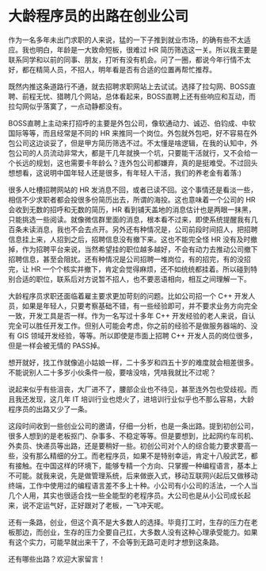 # 大龄程序员的出路在创业公司

作为一名多年未出门求职的人来说，猛的一下子推到就业市场，的确有些不太适应。我也明白，年龄是一大致命短板，很难过 HR 简历筛选这一关。所以我主要是联系同学和以前的同事、朋友，打听有没有机会。问了一圈，都说今年行情不太好，都在精简人员，不招人，明年看是否有合适的位置再帮忙推荐。

既然内推这条道路行不通，就去招聘求职网站上去试试。选择了拉勾网、BOSS直聘、前程无忧、猎聘几个网站，总体看起来，BOSS直聘上还有些响应和互动，而拉勾网似乎落寞了，一点动静都没有。

BOSS直聘上主动来打招呼的主要是外包公司，像软通动力、诚迈、伯钧成、中软国际等等，而且经常是不同的 HR 来推同一个岗位。外包就外包吧，好不容易在外包公司这边谈妥了，但是甲方简历筛选不过。不太懂是啥逻辑，在我的认知中，外包公司的人员流动非常大，都是干几年就换一个坑，只要能干活就行，又不会给一个长远的规划，这也需要卡年龄么？连外包公司都嫌弃，真的是挺难受。不过回头想想看，这说明中国年轻人还是很多，有年轻人干活，我们的养老金有着落:)

很多人吐槽招聘网站的 HR 发消息不回，或者已读不回。这个事情还是看淡一些，相信不少求职者都会投很多份简历出去，所谓的海投。这也意味着一个公司的 HR 会收到无数的招呼和无数的简历，HR 看到铺天盖地的消息估计也是两眼一抹黑，只能挑选一些阅读。就像微信群里面的消息，根本看不过来，即使系统提醒我有几百条未读消息，我也不会去点开。另外还有种情况是，公司前段时间招人，把招聘信息挂上来，人招到之后，招聘信息没有撤下来。这也不能完全怪 HR 没有及时撤掉，作为招聘平台来说，当然希望挂的职位越多越好，不会有动力去推动公司撤下招聘信息，甚至会阻扰。还有种情况是公司招聘一堆岗位，有的招完，有的没招完，让 HR 一个个核实并撤下，肯定会觉得麻烦，还不如统统都挂着。所以碰到特别合适的职位，联系后对方说暂不招人，也不要恶语相向，相互之间理解一下。

大龄程序员求职还面临着雇主要求更加苛刻的问题。比如公司招一个 C++ 开发人员，如果是年轻人，只要考察基础不错，有一些经验即可，并不要求业务方向完全一致，开发工具是否一样。作为一名写过十多年 C++ 开发经验的老人来说，自认完全可以胜任开发工作。但别人可能会考虑，你之前的经验不是做服务器端的、没有 GIS 领域开发经验，等等。所以即使是市面上招聘 C++ 开发人员的岗位很多，但是一样会被无情的 PASS掉。

想开就好，找工作就像追小姑娘一样，二十多岁和四五十岁的难度就会相差很多。不能说别人二十多岁小伙条件一般，要啥没啥，凭啥我就比不过呢？

说起来似乎有些沮丧，大厂进不了，腰部企业也不待见，甚至连外包也受歧视。而且我还发现，这几年 IT 培训行业也熄火了，进培训行业似乎也不那么容易，大龄程序员的出路又少了一条。

这段时间收到一些创业公司的邀请，仔细一分析，也是一条出路。提到初创公司，很多人想到的是老板抠门、杂事多、不稳定等等。但是要想到，比起网约车司机、外卖员、快递员等出路，还是要稍好一些。初创公司对个人的综合能力要求要高一些，没有那么精细的分工。而老程序员，如果不是特别幸运，肯定十八般武艺，都有接触。在中国这样的环境下，能够专精一个方向、只掌握一种编程语言，基本上不可能。就我来说，先是做管理系统，后来做嵌入式，移动互联网兴起后又做移动终端，工作中使用过的编程语言差不多上十种。小公司有小公司的活法，一个人当几个人用，其实也很适合找一些全能型的老程序员。大公司也是从小公司成长起来，说不定运气好，正好跟对了老板，一飞冲天呢。

还有一条路，创业，但这个真不是大多数人的选择。毕竟打工时，生存的压力在老板那边，而创业，生存的压力全要自己扛，大多数人没有这种心理承受能力。如果有这个实力，可能早就出来干了，不会等到无路可走时才想到这条路。

还有哪些出路？欢迎大家留言！